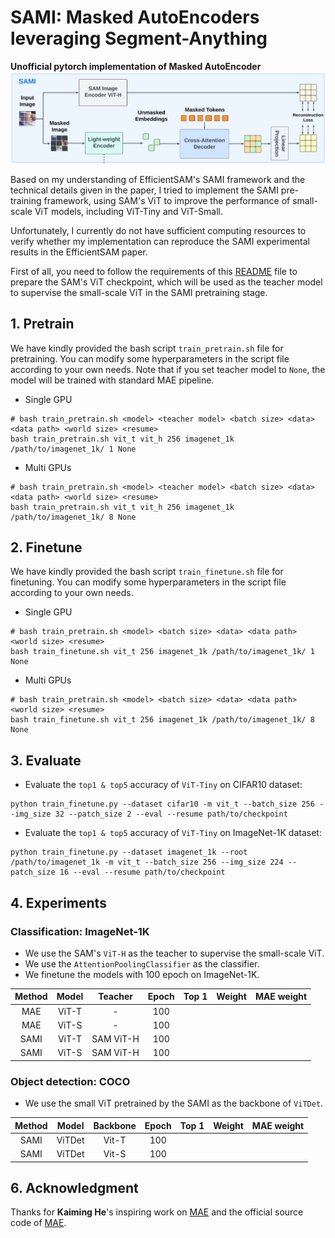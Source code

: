 # SAMI: Masked AutoEncoders leveraging Segment-Anything
**Unofficial pytorch implementation of Masked AutoEncoder**
![image](./sami_overview.png)

Based on my understanding of EfficientSAM's SAMI framework and the technical details given in the paper, I tried to implement the SAMI pre-training framework, using SAM's ViT to improve the performance of small-scale ViT models, including ViT-Tiny and ViT-Small.

Unfortunately, I currently do not have sufficient computing resources to verify whether my implementation can reproduce the SAMI experimental results in the EfficientSAM paper.

First of all, you need to follow the requirements of this [README](./checkpoints/README.md) file to prepare the SAM's ViT checkpoint, which will be used as the teacher
model to supervise the small-scale ViT in the SAMI pretraining stage.

## 1. Pretrain
We have kindly provided the bash script `train_pretrain.sh` file for pretraining. You can modify some hyperparameters in the script file according to your own needs. Note that if you set teacher model to `None`, the model will be trained with standard MAE pipeline.

- Single GPU

```Shell
# bash train_pretrain.sh <model> <teacher model> <batch size> <data> <data path> <world size> <resume>
bash train_pretrain.sh vit_t vit_h 256 imagenet_1k /path/to/imagenet_1k/ 1 None
```

- Multi GPUs

```Shell
# bash train_pretrain.sh <model> <teacher model> <batch size> <data> <data path> <world size> <resume>
bash train_pretrain.sh vit_t vit_h 256 imagenet_1k /path/to/imagenet_1k/ 8 None
```

## 2. Finetune
We have kindly provided the bash script `train_finetune.sh` file for finetuning. You can modify some hyperparameters in the script file according to your own needs.

- Single GPU

```Shell
# bash train_pretrain.sh <model> <batch size> <data> <data path> <world size> <resume>
bash train_finetune.sh vit_t 256 imagenet_1k /path/to/imagenet_1k/ 1 None
```

- Multi GPUs

```Shell
# bash train_pretrain.sh <model> <batch size> <data> <data path> <world size> <resume>
bash train_finetune.sh vit_t 256 imagenet_1k /path/to/imagenet_1k/ 8 None
```

## 3. Evaluate 
- Evaluate the `top1 & top5` accuracy of `ViT-Tiny` on CIFAR10 dataset:
```Shell
python train_finetune.py --dataset cifar10 -m vit_t --batch_size 256 --img_size 32 --patch_size 2 --eval --resume path/to/checkpoint
```

- Evaluate the `top1 & top5` accuracy of `ViT-Tiny` on ImageNet-1K dataset:
```Shell
python train_finetune.py --dataset imagenet_1k --root /path/to/imagenet_1k -m vit_t --batch_size 256 --img_size 224 --patch_size 16 --eval --resume path/to/checkpoint
```

## 4. Experiments

### Classification: ImageNet-1K
- We use the SAM's `ViT-H` as the teacher to supervise the small-scale ViT.
- We use the `AttentionPoolingClassifier` as the classifier.
- We finetune the models with 100 epoch on ImageNet-1K.

|  Method  |  Model  |  Teacher  |  Epoch | Top 1     | Weight |  MAE weight  |
|  :---:   | :---:   |   :---:   |  :---: | :---:     | :---:  |    :---:     |
|   MAE    |  ViT-T  |     -     |  100   |           |  |  |
|   MAE    |  ViT-S  |     -     |  100   |           |  |  |
|   SAMI   |  ViT-T  | SAM ViT-H |  100   |           |  |  |
|   SAMI   |  ViT-S  | SAM ViT-H |  100   |           |  |  |

### Object detection: COCO
- We use the small ViT pretrained by the SAMI as the backbone of `ViTDet`.

|  Method  |  Model  | Backbone | Epoch |   Top 1   | Weight |  MAE weight  |
|  :---:   | :---:   |   :---:  | :---: |   :---:   | :---:  |    :---:     |
|   SAMI   |  ViTDet |   Vit-T  |  100  |           |  |  |
|   SAMI   |  ViTDet |   Vit-S  |  100  |           |  |  |



## 6. Acknowledgment
Thanks for **Kaiming He**'s inspiring work on [MAE](http://openaccess.thecvf.com/content/CVPR2022/papers/He_Masked_Autoencoders_Are_Scalable_Vision_Learners_CVPR_2022_paper.pdf) and the official source code of [MAE](https://github.com/facebookresearch/mae).
